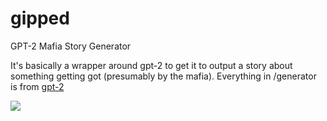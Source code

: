 # gipped
GPT-2 Mafia Story Generator

It's basically a wrapper around gpt-2 to get it to output a story about something getting got (presumably by the mafia).
Everything in /generator is from [gpt-2](https://github.com/nshepperd/gpt-2/)

![](https://i.imgur.com/ReGEzvD.png)
